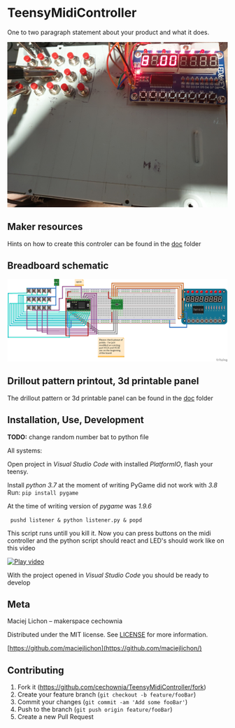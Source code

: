 # TeensyMidiController

One to two paragraph statement about your product and what it does.

![Prototype image](https://github.com/cechownia/TeensyMidiController/blob/master/doc/img/prototype.jpg?raw=true)

## Maker resources

Hints on how to create this controler can be found in the [doc](doc) folder

## Breadboard schematic
![Prototype schematic](https://github.com/cechownia/TeensyMidiController/blob/master/doc/schematics/MidiControllerSchematic_bb.png?raw=true)

## Drillout pattern printout, 3d printable panel

The drillout pattern or 3d printable panel can be found in the [doc](doc) folder

## Installation, Use, Development

**TODO:** change random number bat to python file

All systems:

Open project in *Visual Studio Code* with installed *PlatformIO*, flash your teensy.

Install *python 3.7* at the moment of writing PyGame did not work with *3.8*
Run:
```pip install pygame```

At the time of writing version of *pygame* was *1.9.6*

``` pushd listener & python listener.py & popd```

This script runs untill you kill it. Now you can press buttons on the midi controller and the python script should react and LED's should work like on this video

[![Play video](https://media.giphy.com/media/gfx0BmaPcHfDG8a9HZ/giphy.gif)](https://vimeo.com/427071713 "Prototype in action")

With the project opened in *Visual Studio Code* you should be ready to develop

## Meta

Maciej Lichon – makerspace cechownia

Distributed under the MIT license. See [LICENSE](LICENSE) for more information.

[https://github.com/maciejlichon](https://github.com/maciejlichon/)

## Contributing

1. Fork it (<https://github.com/cechownia/TeensyMidiController/fork>)
2. Create your feature branch (`git checkout -b feature/fooBar`)
3. Commit your changes (`git commit -am 'Add some fooBar'`)
4. Push to the branch (`git push origin feature/fooBar`)
5. Create a new Pull Request